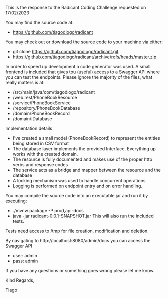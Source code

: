 This is the response to the Radicant Coding Challenge requested on 17/02/2023

You may find the source code at:

- https://github.com/tiagodiogo/radicant

You may check out or download the source code to your machine via either:

- git clone https://github.com/tiagodiogo/radicant.git
- https://github.com/tiagodiogo/radicant/archive/refs/heads/master.zip

In order to speed up development a code generator was used.
A small frontend is included that gives tou (useful) access to a Swagger API where you can test the endpoints.
Please ignore the majority of the files, what really matters is at:

- /src/main/java/com/tiagodiogo/radicant
- /web.rest/PhoneBookResource
- /service/PhoneBookService
- /repository/PhoneBookDatabase
- /domain/PhoneBookRecord
- /domain/IDatabase

Implementation details

- I've created a small model (PhoneBookRecord) to represent the entities being stored in CSV format
- The database layer implements the provided Interface. Everything up works with the created domain.
- The resource is fully documented and makes use of the proper http verbs and response codes
- The service acts as a bridge and mapper between the resource and the database
- A locking mechanism was used to handle concurrent operations.
- Logging is performed on endpoint entry and on error handling.

You may compile the source code into an executable jar and run it by executing:

- ./mvnw package -P prod,api-docs
- java -jar radicant-0.0.1-SNAPSHOT.jar
  This will also run the included tests.

Tests need access to /tmp for file creation, modification and deletion.

By navigating to http://localhost:8080/admin/docs you can access the Swagger API

- user: admin
- pass: admin

If you have any questions or something goes wrong please let me know.

Kind Regards,

Tiago

